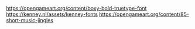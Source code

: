 https://opengameart.org/content/boxy-bold-truetype-font
https://kenney.nl/assets/kenney-fonts
https://opengameart.org/content/85-short-music-jingles
